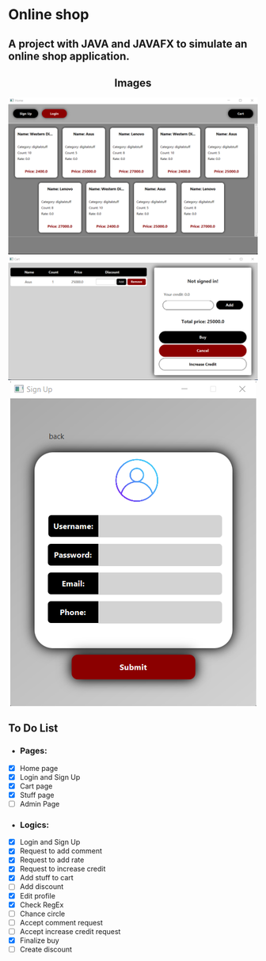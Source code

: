 # Online shop

## A project with JAVA and JAVAFX to simulate an online shop application.


<div align="center">
    <H2>Images</H2>
<img src="./images/Home.png">
<img src="./images/Cart.png">
<img src="./images/Signup.png">
</div>

<div>
    <h2>To Do List</h2>
    
- <h3>Pages:</h3>

- [x] Home page
- [x] Login and Sign Up
- [x] Cart page
- [x] Stuff page
- [ ] Admin Page

- <h3>Logics:</h3>

- [x] Login and Sign Up
- [x] Request to add comment
- [x] Request to add rate
- [x] Request to increase credit
- [x] Add stuff to cart
- [ ] Add discount
- [x] Edit profile
- [x] Check RegEx
- [ ] Chance circle
- [ ] Accept comment request
- [ ] Accept increase credit request
- [x] Finalize buy
- [ ] Create discount
</div>
